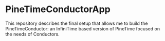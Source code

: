 # PineTimeConductorApp
This repository describes the final setup that allows me to build the PineTimeConductor: an InfiniTime based version of PineTime focused on the needs of Conductors.
